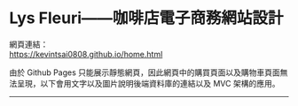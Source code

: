 # Lys Fleuri——咖啡店電子商務網站設計
網頁連結：  
https://kevintsai0808.github.io/home.html

由於 Github Pages 只能展示靜態網頁，因此網頁中的購買頁面以及購物車頁面無法呈現，以下會用文字以及圖片說明後端資料庫的連結以及 MVC 架構的應用。
***
